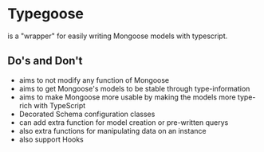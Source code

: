 # Typegoose

is a "wrapper" for easily writing Mongoose models with typescript.

## Do's and Don't

- aims to not modify any function of Mongoose
- aims to get Mongoose's models to be stable through type-information
- aims to make Mongoose more usable by making the models more type-rich with TypeScript
- Decorated Schema configuration classes
- can add extra function for model creation or pre-written querys
- also extra functions for manipulating data on an instance
- also support Hooks

